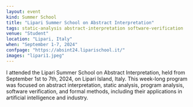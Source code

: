 ```yaml
---
layout: event
kind: Summer School
title: "Lipari Summer School on Abstract Interpretation"
tags: static-analysis abstract-interpretation software-verification
venue: "Student"
location: "Lipari, Italy"
when: "September 1-7, 2024"
confpage: "https://absint24.liparischool.it/"
images: "lipari1.jpeg"
---
```


I attended the Lipari Summer School on Abstract Interpretation, held from September 1st to 7th, 2024, on Lipari Island, Italy. This week-long program was focused on abstract interpretation, static analysis, program analysis, software verification, and formal methods, including their applications in artificial intelligence and industry.